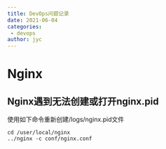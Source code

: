 ```yaml
---
title: DevOps问题记录
date: 2021-06-04
categories:
 - devops
author: jyc
---
```


# Nginx

## Nginx遇到无法创建或打开nginx.pid

使用如下命令重新创建/logs/nginx.pid文件

```shell
cd /user/local/nginx
../nginx -c conf/nginx.conf
```



